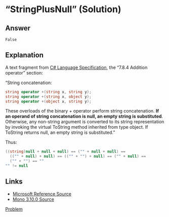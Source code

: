 # “StringPlusNull”  (Solution)

## Answer

```
False
```

## Explanation

A text fragment from [C# Language Specification](http://www.microsoft.com/downloads/en/details.aspx?FamilyID=DFBF523C-F98C-4804-AFBD-459E846B268E), the “7.8.4 Addition operator” section:

“String concatenation:

```cs
string operator +(string x, string y);
string operator +(string x, object y);
string operator +(object x, string y);
```

These overloads of the binary + operator perform string concatenation. **If an operand of string concatenation is null, an empty string is substituted**. Otherwise, any non-string argument is converted to its string representation by invoking the virtual ToString method inherited from type object. If ToString returns null, an empty string is substituted.”

Thus:

```cs
((string)null + null + null) == ("" + null + null) ==
  (("" + null) + null) == (("" + "") + null) == ("" + null) ==
  ("" + "") == ""
"" != null
```

## Links

* [Microsoft Reference Source](http://referencesource.microsoft.com/#mscorlib/system/string.cs)
* [Mono 3.10.0 Source](https://github.com/mono/mono/blob/mono-3.10.0/mcs/class/corlib/System/String.cs)

[Problem](./StringPlusNull-P.md)